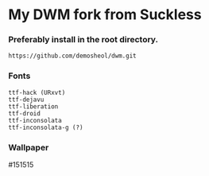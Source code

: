 # My DWM fork from Suckless

### Preferably install in the root directory.
`https://github.com/demosheol/dwm.git`

### Fonts
```
ttf-hack (URxvt)
ttf-dejavu
ttf-liberation
ttf-droid
ttf-inconsolata
ttf-inconsolata-g (?)
```

### Wallpaper
#151515

